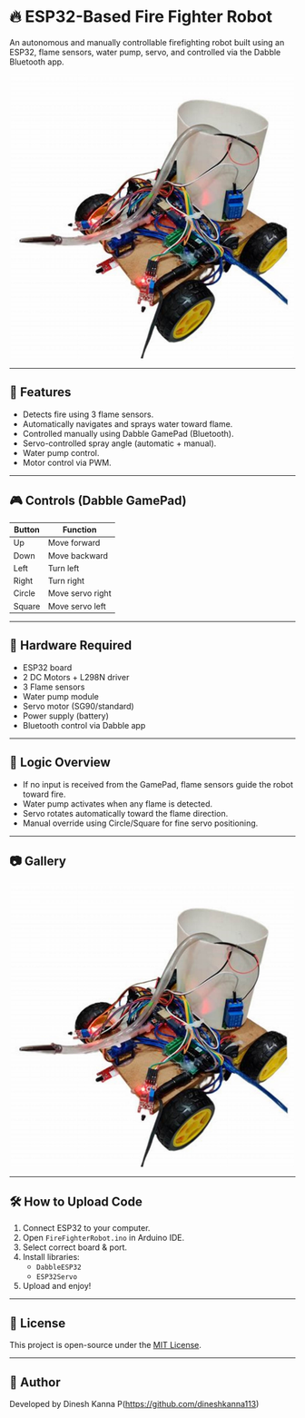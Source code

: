 # 🔥 ESP32-Based Fire Fighter Robot

An autonomous and manually controllable firefighting robot built using an ESP32, flame sensors, water pump, servo, and controlled via the Dabble Bluetooth app.

<p align="center">
  <img src="images/model_ffr.jpeg" alt="Robot Model" width="500"/>
</p>


---

## 🚀 Features

- Detects fire using 3 flame sensors.
- Automatically navigates and sprays water toward flame.
- Controlled manually using Dabble GamePad (Bluetooth).
- Servo-controlled spray angle (automatic + manual).
- Water pump control.
- Motor control via PWM.

---

## 🎮 Controls (Dabble GamePad)

| Button   | Function              |
|----------|-----------------------|
| Up       | Move forward          |
| Down     | Move backward         |
| Left     | Turn left             |
| Right    | Turn right            |
| Circle   | Move servo right      |
| Square   | Move servo left       |

---

## 🔧 Hardware Required

- ESP32 board  
- 2 DC Motors + L298N driver  
- 3 Flame sensors  
- Water pump module  
- Servo motor (SG90/standard)  
- Power supply (battery)  
- Bluetooth control via Dabble app

---

## 🧠 Logic Overview

- If no input is received from the GamePad, flame sensors guide the robot toward fire.
- Water pump activates when any flame is detected.
- Servo rotates automatically toward the flame direction.
- Manual override using Circle/Square for fine servo positioning.

---

## 📷 Gallery

<p align="center">
  <img src="images/model_ffr.jpeg" alt="Robot Model" width="500"/>
</p>

---

## 🛠️ How to Upload Code

1. Connect ESP32 to your computer.
2. Open `FireFighterRobot.ino` in Arduino IDE.
3. Select correct board & port.
4. Install libraries:
   - `DabbleESP32`
   - `ESP32Servo`
5. Upload and enjoy!

---

## 📜 License

This project is open-source under the [MIT License](LICENSE).

---

## 🤖 Author

Developed by Dinesh Kanna P(https://github.com/dineshkanna113)


